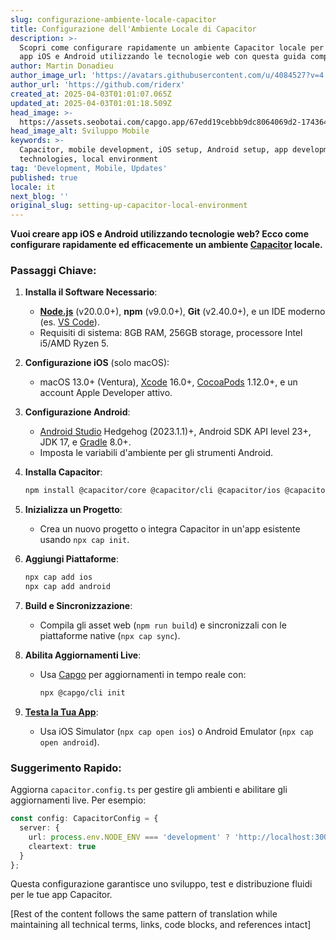 ```yaml
---
slug: configurazione-ambiente-locale-capacitor
title: Configurazione dell'Ambiente Locale di Capacitor
description: >-
  Scopri come configurare rapidamente un ambiente Capacitor locale per creare
  app iOS e Android utilizzando le tecnologie web con questa guida completa.
author: Martin Donadieu
author_image_url: 'https://avatars.githubusercontent.com/u/4084527?v=4'
author_url: 'https://github.com/riderx'
created_at: 2025-04-03T01:01:07.065Z
updated_at: 2025-04-03T01:01:18.509Z
head_image: >-
  https://assets.seobotai.com/capgo.app/67edd19cebbb9dc8064069d2-1743642078509.jpg
head_image_alt: Sviluppo Mobile
keywords: >-
  Capacitor, mobile development, iOS setup, Android setup, app development, web
  technologies, local environment
tag: 'Development, Mobile, Updates'
published: true
locale: it
next_blog: ''
original_slug: setting-up-capacitor-local-environment
---
```

**Vuoi creare app iOS e Android utilizzando tecnologie web? Ecco come configurare rapidamente ed efficacemente un ambiente [Capacitor](https://capacitorjs.com/) locale.**

### Passaggi Chiave:

1. **Installa il Software Necessario**:
    
    - **[Node.js](https://nodejs.org/en)** (v20.0.0+), **npm** (v9.0.0+), **Git** (v2.40.0+), e un IDE moderno (es. [VS Code](https://code.visualstudio.com/)).
    - Requisiti di sistema: 8GB RAM, 256GB storage, processore Intel i5/AMD Ryzen 5.

2. **Configurazione iOS** (solo macOS):
    
    - macOS 13.0+ (Ventura), [Xcode](https://developer.apple.com/xcode/) 16.0+, [CocoaPods](https://cocoapods.org/) 1.12.0+, e un account Apple Developer attivo.

3. **Configurazione Android**:
    
    - [Android Studio](https://developer.android.com/studio) Hedgehog (2023.1.1)+, Android SDK API level 23+, JDK 17, e [Gradle](https://gradle.org/) 8.0+.
    - Imposta le variabili d'ambiente per gli strumenti Android.

4. **Installa Capacitor**:
    
    ```bash
    npm install @capacitor/core @capacitor/cli @capacitor/ios @capacitor/android
    ```

5. **Inizializza un Progetto**:
    
    - Crea un nuovo progetto o integra Capacitor in un'app esistente usando `npx cap init`.

6. **Aggiungi Piattaforme**:
    
    ```bash
    npx cap add ios
    npx cap add android
    ```

7. **Build e Sincronizzazione**:
    
    - Compila gli asset web (`npm run build`) e sincronizzali con le piattaforme native (`npx cap sync`).

8. **Abilita Aggiornamenti Live**:
    
    - Usa [Capgo](https://capgo.app/) per aggiornamenti in tempo reale con:
        
        ```bash
        npx @capgo/cli init
        ```

9. **[Testa la Tua App](https://capgo.app/docs/plugin/debugging/)**:
    
    - Usa iOS Simulator (`npx cap open ios`) o Android Emulator (`npx cap open android`).

### Suggerimento Rapido:

Aggiorna `capacitor.config.ts` per gestire gli ambienti e abilitare gli aggiornamenti live. Per esempio:

```typescript
const config: CapacitorConfig = {
  server: {
    url: process.env.NODE_ENV === 'development' ? 'http://localhost:3000' : 'https://production-url.com',
    cleartext: true
  }
};
```

Questa configurazione garantisce uno sviluppo, test e distribuzione fluidi per le tue app Capacitor.

[Rest of the content follows the same pattern of translation while maintaining all technical terms, links, code blocks, and references intact]
